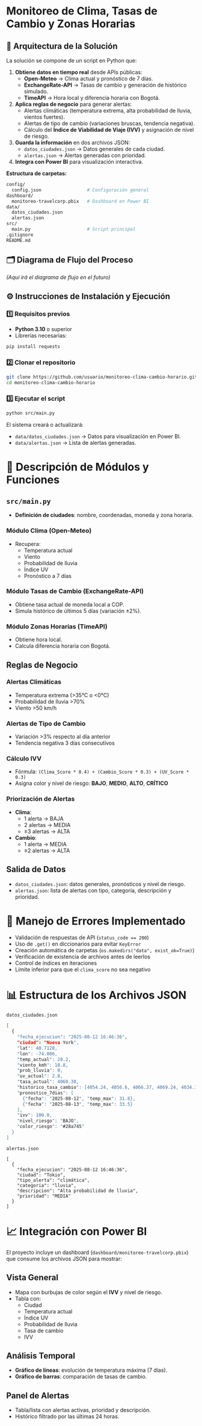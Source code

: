 # Monitoreo de Clima, Tasas de Cambio y Zonas Horarias

## 📌 Arquitectura de la Solución
La solución se compone de un script en Python que:
1. **Obtiene datos en tiempo real** desde APIs públicas:
   - **Open-Meteo** → Clima actual y pronóstico de 7 días.
   - **ExchangeRate-API** → Tasas de cambio y generación de histórico simulado.
   - **TimeAPI** → Hora local y diferencia horaria con Bogotá.
2. **Aplica reglas de negocio** para generar alertas:
   - Alertas climáticas (temperatura extrema, alta probabilidad de lluvia, vientos fuertes).
   - Alertas de tipo de cambio (variaciones bruscas, tendencia negativa).
   - Cálculo del **Índice de Viabilidad de Viaje (IVV)** y asignación de nivel de riesgo.
3. **Guarda la información** en dos archivos JSON:
   - `datos_ciudades.json` → Datos generales de cada ciudad.
   - `alertas.json` → Alertas generadas con prioridad.
4. **Integra con Power BI** para visualización interactiva.

**Estructura de carpetas:**
```bash
config/
  config.json                 # Configuración general
dashboard/
  monitoreo-travelcorp.pbix   # Dashboard en Power BI
data/
  datos_ciudades.json
  alertas.json
src/
  main.py                     # Script principal
.gitignore
README.md
```

## 🗂 Diagrama de Flujo del Proceso
*(Aquí irá el diagrama de flujo en el futuro)*

## ⚙️ Instrucciones de Instalación y Ejecución

### 1️⃣ Requisitos previos
- **Python 3.10** o superior
- Librerías necesarias:
```bash
pip install requests
```

### 2️⃣ Clonar el repositorio
```bash
git clone https://github.com/usuario/monitoreo-clima-cambio-horario.git
cd monitoreo-clima-cambio-horario
```

### 3️⃣ Ejecutar el script
```bash
python src/main.py
```

El sistema creará o actualizará:
  - `data/datos_ciudades.json` → Datos para visualización en Power BI.
  - `data/alertas.json` → Lista de alertas generadas.

# 📂 Descripción de Módulos y Funciones

## `src/main.py`
- **Definición de ciudades**: nombre, coordenadas, moneda y zona horaria.

### Módulo Clima (Open-Meteo)
- Recupera:
  - Temperatura actual
  - Viento
  - Probabilidad de lluvia
  - Índice UV
  - Pronóstico a 7 días

### Módulo Tasas de Cambio (ExchangeRate-API)
- Obtiene tasa actual de moneda local a COP.
- Simula histórico de últimos 5 días (variación ±2%).

### Módulo Zonas Horarias (TimeAPI)
- Obtiene hora local.
- Calcula diferencia horaria con Bogotá.

## Reglas de Negocio

### Alertas Climáticas
- Temperatura extrema (>35°C o <0°C)
- Probabilidad de lluvia >70%
- Viento >50 km/h

### Alertas de Tipo de Cambio
- Variación >3% respecto al día anterior
- Tendencia negativa 3 días consecutivos

### Cálculo IVV
- Fórmula: `(Clima_Score * 0.4) + (Cambio_Score * 0.3) + (UV_Score * 0.3)`
- Asigna color y nivel de riesgo: **BAJO**, **MEDIO**, **ALTO**, **CRÍTICO**

### Priorización de Alertas
- **Clima**:
  - 1 alerta → BAJA
  - 2 alertas → MEDIA
  - ≥3 alertas → ALTA
- **Cambio**:
  - 1 alerta → MEDIA
  - ≥2 alertas → ALTA

## Salida de Datos
- `datos_ciudades.json`: datos generales, pronósticos y nivel de riesgo.
- `alertas.json`: lista de alertas con tipo, categoría, descripción y prioridad.

# 🚨 Manejo de Errores Implementado
- Validación de respuestas de API (`status_code == 200`)
- Uso de `.get()` en diccionarios para evitar `KeyError`
- Creación automática de carpetas (`os.makedirs("data", exist_ok=True)`)
- Verificación de existencia de archivos antes de leerlos
- Control de índices en iteraciones
- Límite inferior para que el `clima_score` no sea negativo

# 📊 Estructura de los Archivos JSON
`datos_ciudades.json`
```bash
[
  {
    "fecha_ejecucion": "2025-08-12 16:46:36",
    "ciudad": "Nueva York",
    "lat": 40.7128,
    "lon": -74.006,
    "temp_actual": 28.2,
    "viento_kmh": 18.8,
    "prob_lluvia": 0,
    "uv_actual": 2.8,
    "tasa_actual": 4060.38,
    "historico_tasa_cambio": [4054.24, 4056.6, 4066.37, 4069.24, 4034.19],
    "pronostico_7dias": [
      {"fecha": "2025-08-12", "temp_max": 31.8},
      {"fecha": "2025-08-13", "temp_max": 33.5}
    ],
    "ivv": 100.0,
    "nivel_riesgo": "BAJO",
    "color_riesgo": "#28a745"
  }
]
```
`alertas.json`
```
[
  {
    "fecha_ejecucion": "2025-08-12 16:46:36",
    "ciudad": "Tokio",
    "tipo_alerta": "climática",
    "categoria": "lluvia",
    "descripcion": "Alta probabilidad de lluvia",
    "prioridad": "MEDIA"
  }
]
```

# 📈 Integración con Power BI

El proyecto incluye un dashboard (`dashboard/monitoreo-travelcorp.pbix`) que consume los archivos JSON para mostrar:

## Vista General
- Mapa con burbujas de color según el **IVV** y nivel de riesgo.
- Tabla con:
  - Ciudad
  - Temperatura actual
  - Índice UV
  - Probabilidad de lluvia
  - Tasa de cambio
  - IVV

## Análisis Temporal
- **Gráfico de líneas**: evolución de temperatura máxima (7 días).
- **Gráfico de barras**: comparación de tasas de cambio.

## Panel de Alertas
- Tabla/lista con alertas activas, prioridad y descripción.
- Histórico filtrado por las últimas 24 horas.
